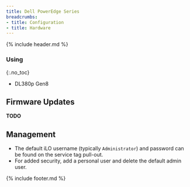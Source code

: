 ```yaml
---
title: Dell PowerEdge Series
breadcrumbs:
- title: Configuration
- title: Hardware
---
```

{% include header.md %}

### Using
{:.no_toc}

- DL380p Gen8

## Firmware Updates

**TODO**

## Management

- The default iLO username (typically `Administrator`) and password can be found on the service tag pull-out.
- For added security, add a personal user and delete the default admin user.

{% include footer.md %}
